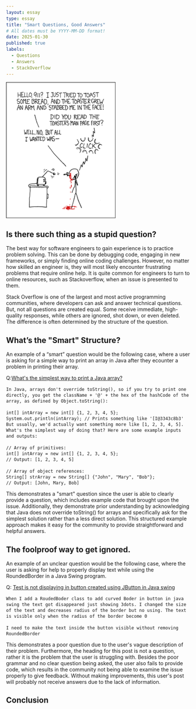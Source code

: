 ```yaml
---
layout: essay
type: essay
title: "Smart Questions, Good Answers"
# All dates must be YYYY-MM-DD format!
date: 2025-01-30
published: true
labels:
  - Questions
  - Answers
  - StackOverflow
---
```


<img width="300px" class="rounded float-start pe-4" src="../img/smart-questions/rtfm.png">

## Is there such thing as a stupid question?

The best way for software engineers to gain experience is to practice problem solving. This can be done by debugging code, engaging in new frameworks, or simply finding online coding challenges. However, no matter how skilled an engineer is, they will most likely encounter frustrating problems that require online help. It is quite common for engineers to turn to online resources, such as Stackoverflow, when an issue is presented to them. 

Stack Overflow is one of the largest and most active programming communities, where developers can ask and answer technical questions. But, not all questions are created equal. Some receive immediate, high-quality responses, while others are ignored, shot down, or even deleted. The difference is often determined by the structure of the question.

## What’s the "Smart" Structure?

An example of a “smart” question would be the following case, where a user is asking for a simple way to print an array in Java after they ecounter a problem in printing their array. 

Q:[What's the simplest way to print a Java array?](https://stackoverflow.com/questions/409784/whats-the-simplest-way-to-print-a-java-array)
```
In Java, arrays don't override toString(), so if you try to print one directly, you get the className + '@' + the hex of the hashCode of the array, as defined by Object.toString():

int[] intArray = new int[] {1, 2, 3, 4, 5};
System.out.println(intArray); // Prints something like '[I@3343c8b3'
But usually, we'd actually want something more like [1, 2, 3, 4, 5]. What's the simplest way of doing that? Here are some example inputs and outputs:

// Array of primitives:
int[] intArray = new int[] {1, 2, 3, 4, 5};
// Output: [1, 2, 3, 4, 5]

// Array of object references:
String[] strArray = new String[] {"John", "Mary", "Bob"};
// Output: [John, Mary, Bob]
```
This demonstrates a "smart" question since the user is able to clearly provide a question, which includes example code that brought upon the issue. Additionally, they demonstrate prior understanding by acknowledging that Java does not override toString() for arrays and specifically ask for the simplest solution rather than a less direct solution. This structured example approach makes it easy for the community to provide straightforward and helpful answers.

## The foolproof way to get ignored.
An example of an unclear question would be the following case, where the user is asking for help to properly display text while using the RoundedBorder in a Java Swing program.

Q: [Test is not displaying in button created using JButton in Java swing](https://stackoverflow.com/questions/79401775/test-is-not-displaying-in-button-created-using-jbutton-in-java-swing)
```
When I add a RoudedBoder class to add curved Boder in button in java swing the text got disappeared just showing 3dots. I changed the size of the text and decreases radius of the border but no using. The text is visible only when the radius of the border become 0

I need to make the text inside the button visible without removing RoundedBorder
```

This demonstrates a poor question due to the user's vague description of their problem. Furthermore, the heading for this post is not a question, rather it is the problem that the user is struggling with. Besides the poor grammar and no clear question being asked, the user also fails to provide code, which results in the community not being able to examine the issue properly to give feedback. Without making improvements, this user's post will probably not receive answers due to the lack of information.  

## Conclusion


